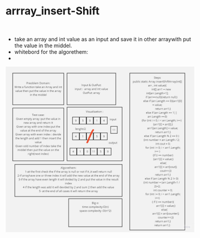 # arrray_insert-Shift

<br>

- take an array and int value as an input and save it in other arraywith put the value in the middel.
- whitebord for the algorethem:
- 
![](array-insert-shift/img2.jpg)
